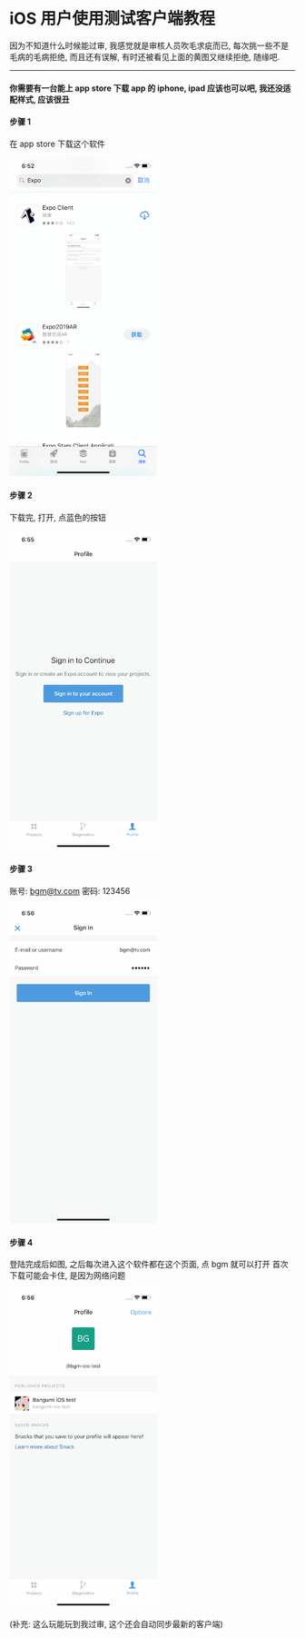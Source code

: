 # iOS 用户使用测试客户端教程

因为不知道什么时候能过审, 我感觉就是审核人员吹毛求疵而已, 每次挑一些不是毛病的毛病拒绝, 而且还有误解, 有时还被看见上面的黄图又继续拒绝, 随缘吧.

---

#### 你需要有一台能上 app store 下载 app 的 iphone, ipad 应该也可以吧, 我还没适配样式, 应该很丑

#### 步骤 1

在 app store 下载这个软件

<img src="./preview/test1.png" width="260" alt="test1" />

#### 步骤 2

下载完, 打开, 点蓝色的按钮

<img src="./preview/test2.png" width="260" alt="test2" />

#### 步骤 3

账号: bgm@tv.com
密码: 123456

<img src="./preview/test3.png" width="260" alt="test3" />

#### 步骤 4

登陆完成后如图, 之后每次进入这个软件都在这个页面, 点 bgm 就可以打开
首次下载可能会卡住, 是因为网络问题

<img src="./preview/test4.png" width="260" alt="test4" />

(补充: 这么玩能玩到我过审, 这个还会自动同步最新的客户端)
